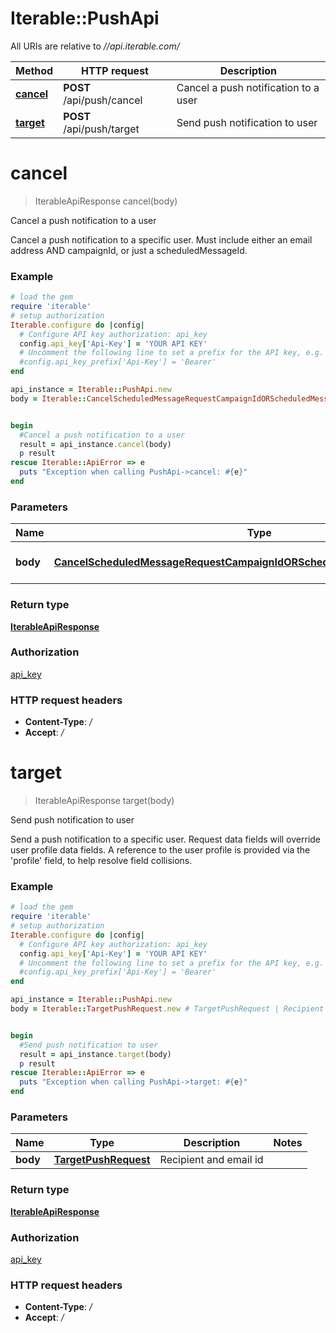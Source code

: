 # Iterable::PushApi

All URIs are relative to *//api.iterable.com/*

Method | HTTP request | Description
------------- | ------------- | -------------
[**cancel**](PushApi.md#cancel) | **POST** /api/push/cancel | Cancel a push notification to a user
[**target**](PushApi.md#target) | **POST** /api/push/target | Send push notification to user

# **cancel**
> IterableApiResponse cancel(body)

Cancel a push notification to a user

Cancel a push notification to a specific user. Must include either an email address AND campaignId, or just a scheduledMessageId.

### Example
```ruby
# load the gem
require 'iterable'
# setup authorization
Iterable.configure do |config|
  # Configure API key authorization: api_key
  config.api_key['Api-Key'] = 'YOUR API KEY'
  # Uncomment the following line to set a prefix for the API key, e.g. 'Bearer' (defaults to nil)
  #config.api_key_prefix['Api-Key'] = 'Bearer'
end

api_instance = Iterable::PushApi.new
body = Iterable::CancelScheduledMessageRequestCampaignIdORScheduledMessageIdAreRequired.new # CancelScheduledMessageRequestCampaignIdORScheduledMessageIdAreRequired | Email and Campaign ID


begin
  #Cancel a push notification to a user
  result = api_instance.cancel(body)
  p result
rescue Iterable::ApiError => e
  puts "Exception when calling PushApi->cancel: #{e}"
end
```

### Parameters

Name | Type | Description  | Notes
------------- | ------------- | ------------- | -------------
 **body** | [**CancelScheduledMessageRequestCampaignIdORScheduledMessageIdAreRequired**](CancelScheduledMessageRequestCampaignIdORScheduledMessageIdAreRequired.md)| Email and Campaign ID | 

### Return type

[**IterableApiResponse**](IterableApiResponse.md)

### Authorization

[api_key](../README.md#api_key)

### HTTP request headers

 - **Content-Type**: */*
 - **Accept**: */*



# **target**
> IterableApiResponse target(body)

Send push notification to user

Send a push notification to a specific user. Request data fields will override user profile data fields. A reference to the user profile is provided via the 'profile' field, to help resolve field collisions.

### Example
```ruby
# load the gem
require 'iterable'
# setup authorization
Iterable.configure do |config|
  # Configure API key authorization: api_key
  config.api_key['Api-Key'] = 'YOUR API KEY'
  # Uncomment the following line to set a prefix for the API key, e.g. 'Bearer' (defaults to nil)
  #config.api_key_prefix['Api-Key'] = 'Bearer'
end

api_instance = Iterable::PushApi.new
body = Iterable::TargetPushRequest.new # TargetPushRequest | Recipient and email id


begin
  #Send push notification to user
  result = api_instance.target(body)
  p result
rescue Iterable::ApiError => e
  puts "Exception when calling PushApi->target: #{e}"
end
```

### Parameters

Name | Type | Description  | Notes
------------- | ------------- | ------------- | -------------
 **body** | [**TargetPushRequest**](TargetPushRequest.md)| Recipient and email id | 

### Return type

[**IterableApiResponse**](IterableApiResponse.md)

### Authorization

[api_key](../README.md#api_key)

### HTTP request headers

 - **Content-Type**: */*
 - **Accept**: */*



